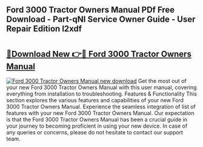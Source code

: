 ## Ford 3000 Tractor Owners Manual PDf Free Download - Part-qNI Service Owner Guide - User Repair Edition l2xdf

# <h2><a href="http://bc42827.oget.top/?id=Ford+3000+Tractor+Owners+Manual">🔗Download New 👉🔴 Ford 3000 Tractor Owners Manual</a></h2>

[![Ford 3000 Tractor Owners Manual new download](https://i.imgur.com/5g1atiW.png)](http://bc42827.oget.top/?id=Ford+3000+Tractor+Owners+Manual)
Get the most out of your new Ford 3000 Tractor Owners Manual with this user manual, covering everything from installation to troubleshooting. Features & Functionality This section explores the various features and capabilities of your new Ford 3000 Tractor Owners Manual. Experience the seamless integration of list of features with your new Ford 3000 Tractor Owners Manual. Our expectation is that the Ford 3000 Tractor Owners Manual has been a crucial guide in your journey to becoming proficient in using your new device. In case of any queries or concerns, please do not hesitate to contact our support team.
